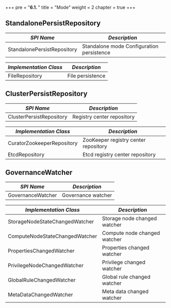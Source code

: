 +++
pre = "<b>6.1. </b>"
title = "Mode"
weight = 2
chapter = true
+++

## StandalonePersistRepository

| *SPI Name*                     | *Description*                            |
| ----------------------------- | ----------------------------------------  |
| StandalonePersistRepository   | Standalone mode Configuration persistence |

| *Implementation Class*        | *Description*                             |
| ----------------------------- | ----------------------------------------- |
| FileRepository                | File persistence                          |

## ClusterPersistRepository

| *SPI Name*                       | *Description*                        |
| -------------------------------- | ------------------------------------ |
| ClusterPersistRepository         | Registry center repository           |

| *Implementation Class*           | *Description*                        |
| -------------------------------- | ------------------------------------ |
| CuratorZookeeperRepository       | ZooKeeper registry center repository |
| EtcdRepository                   | Etcd registry center repository      |

## GovernanceWatcher

| *SPI Name*                       | *Description*                 |
| -------------------------------- | ----------------------------- |
| GovernanceWatcher                | Governance watcher            |

| *Implementation Class*           | *Description*                     |
| -------------------------------- | --------------------------------- |
| StorageNodeStateChangedWatcher   | Storage node changed watcher      |
| ComputeNodeStateChangedWatcher   | Compute node changed watcher      |
| PropertiesChangedWatcher         | Properties changed watcher        |
| PrivilegeNodeChangedWatcher      | Privilege changed watcher         |
| GlobalRuleChangedWatcher         | Global rule changed watcher       |
| MetaDataChangedWatcher           | Meta data changed watcher         |
